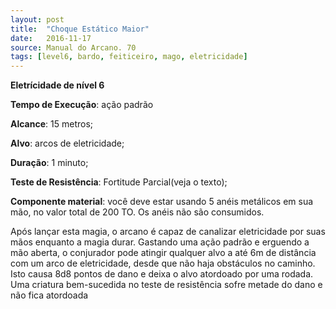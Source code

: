```yaml
---
layout: post
title:  "Choque Estático Maior"
date:   2016-11-17
source: Manual do Arcano. 70
tags: [level6, bardo, feiticeiro, mago, eletricidade]
---
```


**Eletrícidade de nível 6**

**Tempo de Execução**: ação padrão

**Alcance**: 15 metros;

**Alvo**: arcos de eletricidade;

**Duração**: 1 minuto;

**Teste de Resistência**: Fortitude Parcial(veja o texto);

**Componente material**: você deve estar usando 5 anéis metálicos em sua mão, 
no valor total de 200 TO. Os anéis não 
são consumidos.

Após lançar esta magia, o arcano é capaz de canalizar eletricidade por suas mãos enquanto a magia durar. Gastando 
uma ação padrão e erguendo a mão aberta, o conjurador pode atingir qualquer alvo a até 6m de distância com um arco 
de eletricidade, desde que não haja obstáculos no caminho. Isto causa 8d8 pontos de dano e deixa o alvo atordoado por 
uma rodada. Uma criatura bem-sucedida no teste de resistência sofre metade do  dano e não fica atordoada